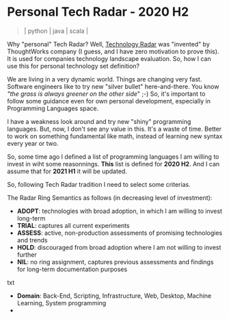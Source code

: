 # Personal Tech Radar - 2020 H2
> | python | java | scala |

Why "personal" Tech Radar? Well, [Technology Radar](https://www.thoughtworks.com/de/radar) was "invented" by ThoughtWorks company
(I guess, and I have zero motivation to prove this).
It is used for companies technology landscape evaluation. So, how I can use this for personal technology set definition?

We are living in a very dynamic world. Things are changing very fast. Software engineers like to try new "silver bullet" here-and-there.
You know *"the grass is always greener on the other side*" ;-) So, it's important to follow some guidance even for own personal development,
especially in Programming Languages space.

I have a weakness look around and try new "shiny" programming languages. But, now, I don't see any value in this. It's a waste of time. Better to work on something fundamental like math, instead of learning new syntax every year or two.

So, some time ago I defined a list of programming languages I am willing to invest in wiht some reasonnings. **This** list is defined for **2020 H2**. And I can assume that for **2021 H1** it will be updated.

So, following Tech Radar tradition I need to select some criterias.

The Radar Ring Semantics as follows (in decreasing level of investment):

- **ADOPT**: technologies with broad adoption, in which I am willing to invest long-term
- **TRIAL**: captures all current experiments
- **ASSESS**: active, non-production assessments of promising technologies and trends
- **HOLD**: discouraged from broad adoption where I am not willing to invest further
- **NIL**: no ring assignment, captures previous assessments and findings for long-term documentation purposes

txt

- **Domain**: Back-End, Scripting, Infrastructure, Web, Desktop, Machine Learning, System programming
- 